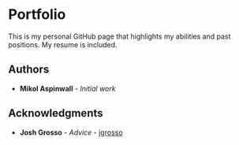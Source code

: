 # Portfolio

This is my personal GitHub page that highlights my abilities and past positions. My resume is included.

## Authors

* **Mikol Aspinwall** - *Initial work*

## Acknowledgments

* **Josh Grosso** - *Advice* - [jgrosso](https://github.com/jgrosso)
